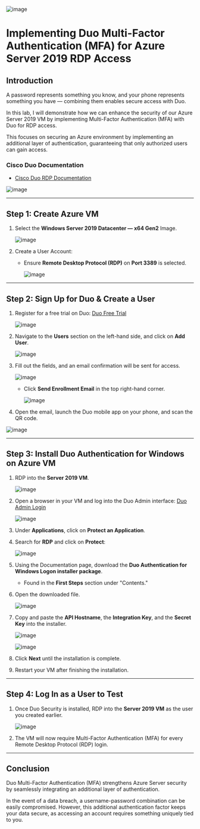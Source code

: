 ![image](https://github.com/user-attachments/assets/7699e4b0-1f26-44f1-a3bf-97b91e82c103)


# Implementing Duo Multi-Factor Authentication (MFA) for Azure Server 2019 RDP Access

## Introduction
A password represents something you know, and your phone represents something you have — combining them enables secure access with Duo.

In this lab, I will demonstrate how we can enhance the security of our Azure Server 2019 VM by implementing Multi-Factor Authentication (MFA) with Duo for RDP access.

This focuses on securing an Azure environment by implementing an additional layer of authentication, guaranteeing that only authorized users can gain access.

### Cisco Duo Documentation
- [Cisco Duo RDP Documentation](https://duo.com/docs/rdp#first-steps)
  
![image](https://github.com/user-attachments/assets/d6fee898-c07a-422c-9bf7-0e0f1c539665)


---


## Step 1: Create Azure VM
1. Select the **Windows Server 2019 Datacenter — x64 Gen2** Image.
   
   ![image](https://github.com/user-attachments/assets/d0d72f71-fb9e-454d-93cd-cd76ef786563)

3. Create a User Account:
   - Ensure **Remote Desktop Protocol (RDP)** on **Port 3389** is selected.
     
     ![image](https://github.com/user-attachments/assets/94b3d0be-6cc9-46b9-84c8-c47ce2fbb116)

  
---

## Step 2: Sign Up for Duo & Create a User
1. Register for a free trial on Duo: [Duo Free Trial](https://signup.duo.com/)
   
   ![image](https://github.com/user-attachments/assets/0c64a416-e2c9-4cf4-acb3-194d00d6a265)

3. Navigate to the **Users** section on the left-hand side, and click on **Add User**.
   
   ![image](https://github.com/user-attachments/assets/99a41582-d661-4ae4-8e5b-0a776e3dc9ef)

5. Fill out the fields, and an email confirmation will be sent for access.

   ![image](https://github.com/user-attachments/assets/0fb88ad8-7d30-404d-acb5-7e8188c86e9d)

   - Click **Send Enrollment Email** in the top right-hand corner.

     ![image](https://github.com/user-attachments/assets/da996ed5-1743-4247-93c4-c1e7be3c3651)

7. Open the email, launch the Duo mobile app on your phone, and scan the QR code.

 ![image](https://github.com/user-attachments/assets/6b1a57ba-9f09-4a3d-8412-2c7bb3cc9754)



---

## Step 3: Install Duo Authentication for Windows on Azure VM
1. RDP into the **Server 2019 VM**.

   ![image](https://github.com/user-attachments/assets/7804c01f-fd24-4ba2-ac5f-7aa7694f0d89)

3. Open a browser in your VM and log into the Duo Admin interface: [Duo Admin Login](https://admin.duosecurity.com/login?next=%2F)

   ![image](https://github.com/user-attachments/assets/9c5c69e5-45c3-434c-a0f0-d26271c77ff2)

5. Under **Applications**, click on **Protect an Application**.
6. Search for **RDP** and click on **Protect**:

   ![image](https://github.com/user-attachments/assets/a4093eaa-008e-41f4-818a-01e19446e002)

8. Using the Documentation page, download the **Duo Authentication for Windows Logon installer package**.
   - Found in the **First Steps** section under "Contents."
9. Open the downloaded file.

    ![image](https://github.com/user-attachments/assets/8d8e9f1f-abd1-4b51-8afb-db0d7ae4cf87)

11. Copy and paste the **API Hostname**, the **Integration Key**, and the **Secret Key** into the installer.

    ![image](https://github.com/user-attachments/assets/3b1f7790-59da-46f8-85ba-2b5fdfc1d9bd)

    ![image](https://github.com/user-attachments/assets/e6334446-9e3d-423d-ad2e-f315fee1bc41)


13. Click **Next** until the installation is complete.
14. Restart your VM after finishing the installation.

---

## Step 4: Log In as a User to Test
1. Once Duo Security is installed, RDP into the **Server 2019 VM** as the user you created earlier.

   ![image](https://github.com/user-attachments/assets/34a06d59-6263-4659-8229-f109bcd8e7f4)

3. The VM will now require Multi-Factor Authentication (MFA) for every Remote Desktop Protocol (RDP) login.

---

## Conclusion
Duo Multi-Factor Authentication (MFA) strengthens Azure Server security by seamlessly integrating an additional layer of authentication.

In the event of a data breach, a username-password combination can be easily compromised. However, this additional authentication factor keeps your data secure, as accessing an account requires something uniquely tied to you.
